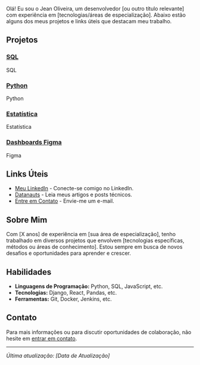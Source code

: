 Olá! Eu sou o Jean Oliveira, um desenvolvedor [ou outro título relevante] com experiência em [tecnologias/áreas de especialização]. Abaixo estão alguns dos meus projetos e links úteis que destacam meu trabalho.

## Projetos

### [SQL](https://github.com/jeanoliveirais/cursosql)
SQL

### [Python](https://link-para-seu-projeto-2.com)
Python

### [Estatística](https://link-para-seu-projeto-2.com)
Estatística

### [Dashboards Figma](https://www.figma.com/@jeanoliveirads)
Figma

## Links Úteis

- [Meu LinkedIn](https://www.linkedin.com/in/jeanoliveirasi/) - Conecte-se comigo no LinkedIn.
- [Datanauts](https://datanauts.com.br) - Leia meus artigos e posts técnicos.
- [Entre em Contato](mailto:seu-email@example.com) - Envie-me um e-mail.

## Sobre Mim

Com [X anos] de experiência em [sua área de especialização], tenho trabalhado em diversos projetos que envolvem [tecnologias específicas, métodos ou áreas de conhecimento]. Estou sempre em busca de novos desafios e oportunidades para aprender e crescer.

## Habilidades

- **Linguagens de Programação:** Python, SQL, JavaScript, etc.
- **Tecnologias:** Django, React, Pandas, etc.
- **Ferramentas:** Git, Docker, Jenkins, etc.

## Contato

Para mais informações ou para discutir oportunidades de colaboração, não hesite em [entrar em contato](mailto:seu-email@example.com).

---

*Última atualização: [Data de Atualização]*


